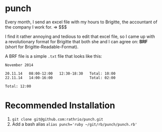 punch
=====

Every month, I send an excel file with my hours to Brigitte, the accountant of the company I work for. => $$$

I find it rather annoying and tedious to edit that excel file, so I came up with a revolutionary format for Brigitte
that both she and I can agree on: **BRF** (short for Brigitte-Readable-Format).

A BRF file is a simple `.txt` file that looks like this:

```
November 2014

20.11.14   08:00-12:00   12:30-18:30   Total: 10:00
22.11.14   14:00-16:00                 Total: 02:00

Total: 12:00
```

Recommended Installation
========================

1. `git clone git@github.com:rathrio/punch.git`
2. Add a bash alias `alias punch='ruby ~/git/rb/punch/punch.rb'`
